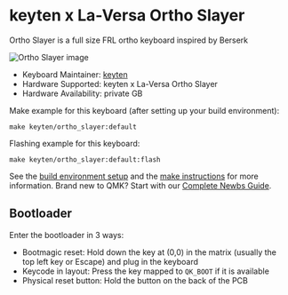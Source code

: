 # keyten x La-Versa Ortho Slayer

Ortho Slayer is a full size FRL ortho keyboard inspired by Berserk

![Ortho Slayer image](https://i.imgur.com/CGYysPM.jpeg)

* Keyboard Maintainer: [keyten](https://github.com/key10iq)
* Hardware Supported: keyten x La-Versa Ortho Slayer
* Hardware Availability: private GB

Make example for this keyboard (after setting up your build environment):

    make keyten/ortho_slayer:default
	
Flashing example for this keyboard:

	make keyten/ortho_slayer:default:flash

See the [build environment setup](https://docs.qmk.fm/#/getting_started_build_tools) and the [make instructions](https://docs.qmk.fm/#/getting_started_make_guide) for more information. Brand new to QMK? Start with our [Complete Newbs Guide](https://docs.qmk.fm/#/newbs).

## Bootloader 

Enter the bootloader in 3 ways:

* Bootmagic reset: Hold down the key at (0,0) in the matrix (usually the top left key or Escape) and plug in the keyboard
* Keycode in layout: Press the key mapped to `QK_BOOT` if it is available
* Physical reset button: Hold the button on the back of the PCB
